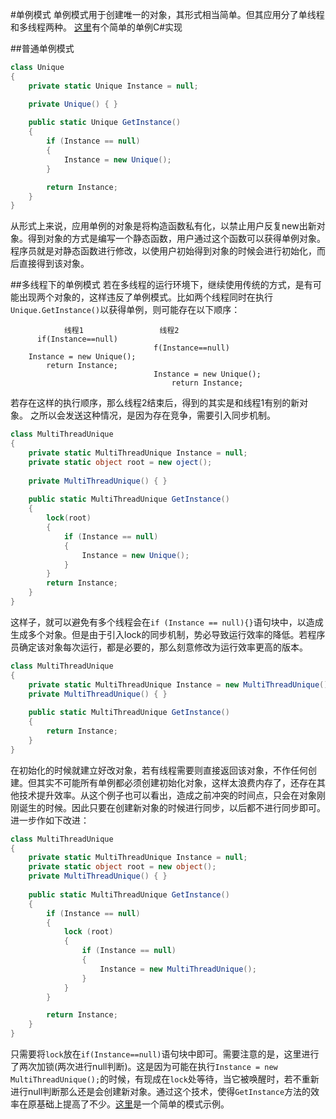 ﻿#单例模式
单例模式用于创建唯一的对象，其形式相当简单。但其应用分了单线程和多线程两种。
[这里]()有个简单的单例C#实现

##普通单例模式
```C#
class Unique
{
	private static Unique Instance = null;

	private Unique() { }
	
	public static Unique GetInstance() 
	{
		if (Instance == null)
		{
			Instance = new Unique();
		}

		return Instance;
	}
}
```
从形式上来说，应用单例的对象是将构造函数私有化，以禁止用户反复new出新对象。得到对象的方式是编写一个静态函数，用户通过这个函数可以获得单例对象。程序员就是对静态函数进行修改，以使用户初始得到对象的时候会进行初始化，而后直接得到该对象。

##多线程下的单例模式
若在多线程的运行环境下，继续使用传统的方式，是有可能出现两个对象的，这样违反了单例模式。比如两个线程同时在执行`Unique.GetInstance()`以获得单例，则可能存在以下顺序：
```
			线程1					线程2
	  if(Instance==null)
								f(Instance==null)
	Instance = new Unique();
		return Instance;	
								Instance = new Unique();
									return Instance;
```
若存在这样的执行顺序，那么线程2结束后，得到的其实是和线程1有别的新对象。
之所以会发送这种情况，是因为存在竞争，需要引入同步机制。
```C#
class MultiThreadUnique
{
	private static MultiThreadUnique Instance = null;
	private static object root = new oject();
	
	private MultiThreadUnique() { }
	
	public static MultiThreadUnique GetInstance() 
	{
		lock(root)
		{
			if (Instance == null)
			{
				Instance = new Unique();
			}
		}
		return Instance;
	}
}
```
这样子，就可以避免有多个线程会在`if (Instance == null){}`语句块中，以造成生成多个对象。但是由于引入lock的同步机制，势必导致运行效率的降低。若程序员确定该对象每次运行，都是必要的，那么刻意修改为运行效率更高的版本。
```C#
class MultiThreadUnique
{
	private static MultiThreadUnique Instance = new MultiThreadUnique();
	private MultiThreadUnique() { }
	
	public static MultiThreadUnique GetInstance() 
	{
		return Instance;
	}
}
```
在初始化的时候就建立好改对象，若有线程需要则直接返回该对象，不作任何创建。但其实不可能所有单例都必须创建初始化对象，这样太浪费内存了，还存在其他技术提升效率。从这个例子也可以看出，造成之前冲突的时间点，只会在对象刚刚诞生的时候。因此只要在创建新对象的时候进行同步，以后都不进行同步即可。进一步作如下改进：
```C#
class MultiThreadUnique
{
	private static MultiThreadUnique Instance = null;
	private static object root = new object();
	private MultiThreadUnique() { }
	
	public static MultiThreadUnique GetInstance() 
	{
		if (Instance == null)
		{
			lock (root)
			{
				if (Instance == null)
				{
					Instance = new MultiThreadUnique();
				}
			}
		}

		return Instance;
	}
}
```
只需要将`lock`放在`if(Instance==null)`语句块中即可。需要注意的是，这里进行了两次加锁(两次进行null判断)。这是因为可能在执行`Instance = new MultiThreadUnique();`的时候，有现成在`lock`处等待，当它被唤醒时，若不重新进行null判断那么还是会创建新对象。通过这个技术，使得`GetInstance`方法的效率在原基础上提高了不少。[这里]()是一个简单的模式示例。